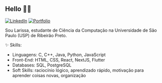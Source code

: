 ## Hello 👋😊
[![LinkedIn](https://img.shields.io/badge/LinkedIn-blue?style=flat-square&logo=linkedin)](https://www.linkedin.com/in/lampereira/) 
[![Portfolio](https://img.shields.io/badge/PortfolioSite-purple?style=flat-square&logo=github)](https://lalamp.github.io/project_portfolio/)

Sou Larissa, estudante de Ciência da Computação na Universidade de São Paulo (USP) de Ribeirão Preto.

✨ Skills:
 - Linguagens: C, C++, Java, Python, JavaScript
 - Front-End:  HTML, CSS, React, NextJS, Flutter
 - Databases: SQL, PostgreSQL
 - Soft Skills: raciocínio lógico, aprendizado rápido, motivação para aprender coisas novas, organização
